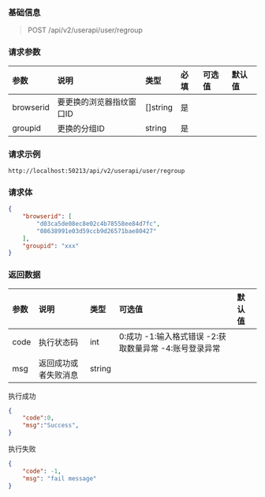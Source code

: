 ### 基础信息

> POST /api/v2/userapi/user/regroup

### 请求参数

| 参数 | 说明 | 类型 | 必填 | 可选值 | 默认值 |
| :--- | :--- | :-- | :--- | :---- | :----- |
| browserid | 要更换的浏览器指纹窗口ID | []string | 是 | | |
| groupid   | 更换的分组ID            | string   | 是 | | |

### 请求示例

```
http://localhost:50213/api/v2/userapi/user/regroup
```

### 请求体

```json
{
    "browserid": [
        "d03ca5de08ec8e02c4b78558ee84d7fc",
        "08638991e03d59ccb9d26571bae80427"
	],
    "groupid": "xxx"
}
```

### 返回数据

| 参数 | 说明 | 类型 | 可选值 | 默认值 |
| :--- | :-- | :--- | :----- | :---- |
| code | 执行状态码 | int | 0:成功 -1:输入格式错误 -2:获取数量异常 -4:账号登录异常 | |
| msg  | 返回成功或者失败消息 | string | | |

执行成功

```json
{
	"code":0,
	"msg":"Success",
}
```

执行失败

```json
{
	"code": -1,
	"msg": "fail message"
}
```

